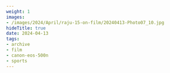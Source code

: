 ```yaml
---
weight: 1
images:
- /images/2024/April/raju-15-on-film/20240413-Photo07_10.jpg
hideTitle: true
date: 2024-04-13
tags:
- archive
- film
- canon-eos-500n
- sports
---
```

